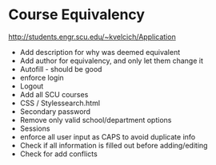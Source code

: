 # Course Equivalency

http://students.engr.scu.edu/~kvelcich/Application

* Add description for why was deemed equivalent
* Add author for equivalency, and only let them change it
* Autofill - should be good
* enforce login
* Logout
* Add all SCU courses
* CSS / Stylessearch.html
* Secondary password
* Remove only valid school/department options
* Sessions
* enforce all user input as CAPS to avoid duplicate info
* Check if all information is filled out before adding/editing
* Check for add conflicts
